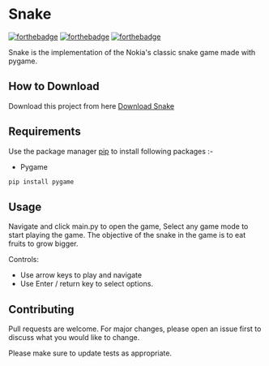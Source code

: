 # Snake

[![forthebadge](https://forthebadge.com/images/badges/built-with-love.svg)](https://forthebadge.com)
[![forthebadge](https://forthebadge.com/images/badges/built-with-swag.svg)](https://forthebadge.com)
[![forthebadge](https://forthebadge.com/images/badges/made-with-python.svg)](https://forthebadge.com)

Snake is the implementation of the Nokia's classic snake game made with pygame.

<!-- <p align='center'>
	<img src='app.png' width=200 height=300>
</p>
 -->
## How to Download

Download this project from here [Download Snake](https://downgit.github.io/#/home?url=https://github.com/pyGuru123/Python-Games/tree/master/Snake)

## Requirements

Use the package manager [pip](https://pip.pypa.io/en/stable/) to install following packages :-
* Pygame

```bash
pip install pygame
```

## Usage

Navigate and click main.py to open the game, Select any game mode to start playing the game. The objective of the snake in the game is to eat fruits to grow bigger.

Controls:
* Use arrow keys to play and navigate
* Use Enter / return key to select options.

## Contributing

Pull requests are welcome. For major changes, please open an issue first to discuss what you would like to change.

Please make sure to update tests as appropriate.